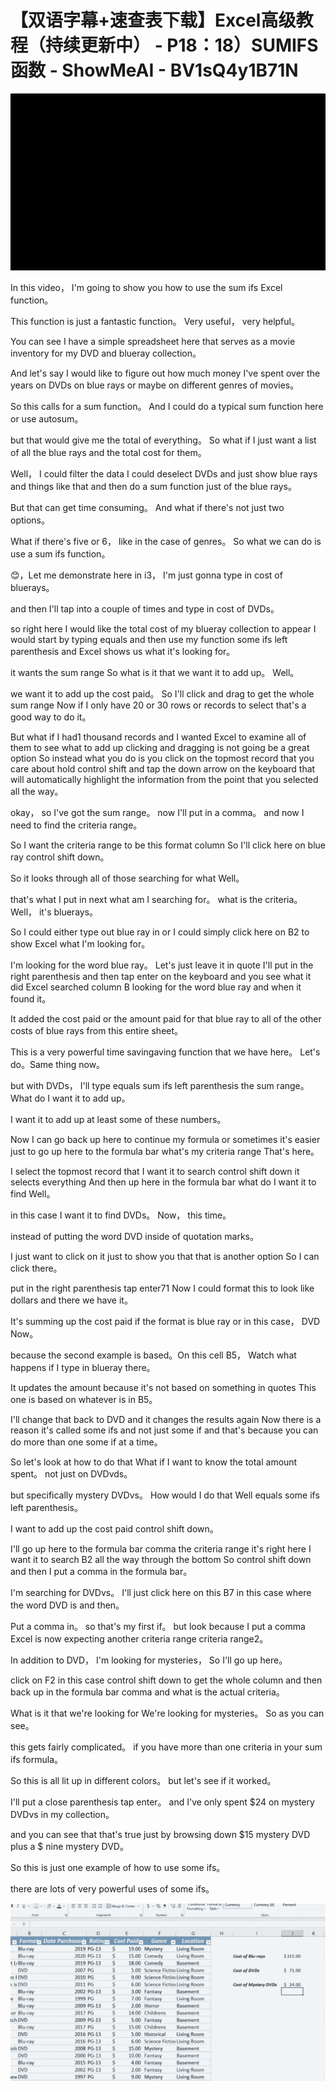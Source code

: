 # 【双语字幕+速查表下载】Excel高级教程（持续更新中） - P18：18）SUMIFS 函数 - ShowMeAI - BV1sQ4y1B71N

![](img/9bb51af1ad9d2198ed4aa56c15791de5_0.png)

In this video， I'm going to show you how to use the sum ifs Excel function。

 This function is just a fantastic function。 Very useful， very helpful。

 You can see I have a simple spreadsheet here that serves as a movie inventory for my DVD and blueray collection。

 And let's say I would like to figure out how much money I've spent over the years on DVDs on blue rays or maybe on different genres of movies。

 So this calls for a sum function。 And I could do a typical sum function here or use autosum。

 but that would give me the total of everything。 So what if I just want a list of all the blue rays and the total cost for them。

 Well， I could filter the data I could deselect DVDs and just show blue rays and things like that and then do a sum function just of the blue rays。

 But that can get time consuming。 And what if there's not just two options。

 What if there's five or 6， like in the case of genres。 So what we can do is use a sum ifs function。

😊，Let me demonstrate here in i3， I'm just gonna type in cost of bluerays。

 and then I'll tap into a couple of times and type in cost of DVDs。

 so right here I would like the total cost of my blueray collection to appear I would start by typing equals and then use my function some ifs left parenthesis and Excel shows us what it's looking for。

 it wants the sum range So what is it that we want it to add up。 Well。

 we want it to add up the cost paid。 So I'll click and drag to get the whole sum range Now if I only have 20 or 30 rows or records to select that's a good way to do it。

 But what if I had1 thousand records and I wanted Excel to examine all of them to see what to add up clicking and dragging is not going be a great option So instead what you do is you click on the topmost record that you care about hold control shift and tap the down arrow on the keyboard that will automatically highlight the information from the point that you selected all the way。

okay， so I've got the sum range。 now I'll put in a comma。 and now I need to find the criteria range。

 So I want the criteria range to be this format column So I'll click here on blue ray control shift down。

 So it looks through all of those searching for what Well。

 that's what I put in next what am I searching for。 what is the criteria。 Well， it's bluerays。

 So I could either type out blue ray in or I could simply click here on B2 to show Excel what I'm looking for。

 I'm looking for the word blue ray。 Let's just leave it in quote I'll put in the right parenthesis and then tap enter on the keyboard and you see what it did Excel searched column B looking for the word blue ray and when it found it。

 It added the cost paid or the amount paid for that blue ray to all of the other costs of blue rays from this entire sheet。

 This is a very powerful time savingaving function that we have here。 Let's do。Same thing now。

 but with DVDs， I'll type equals sum ifs left parenthesis the sum range。 What do I want it to add up。

 I want it to add up at least some of these numbers。

 Now I can go back up here to continue my formula or sometimes it's easier just to go up here to the formula bar what's my criteria range That's here。

 I select the topmost record that I want it to search control shift down it selects everything And then up here in the formula bar what do I want it to find Well。

 in this case I want it to find DVDs。 Now， this time。

 instead of putting the word DVD inside of quotation marks。

 I just want to click on it just to show you that that is another option So I can click there。

 put in the right parenthesis tap enter71 Now I could format this to look like dollars and there we have it。

 It's summing up the cost paid if the format is blue ray or in this case， DVD Now。

 because the second example is based。On this cell B5， Watch what happens if I type in blueray there。

 It updates the amount because it's not based on something in quotes This one is based on whatever is in B5。

 I'll change that back to DVD and it changes the results again Now there is a reason it's called some ifs and not just some if and that's because you can do more than one some if at a time。

 So let's look at how to do that What if I want to know the total amount spent。 not just on DVDvds。

 but specifically mystery DVDvs。 How would I do that Well equals some ifs left parenthesis。

 I want to add up the cost paid control shift down。

 I'll go up here to the formula bar comma the criteria range it's right here I want it to search B2 all the way through the bottom So control shift down and then I put a comma in the formula bar。

 I'm searching for DVDvs。 I'll just click here on this B7 in this case where the word DVD is and then。

Put a comma in。 so that's my first if。 but look because I put a comma Excel is now expecting another criteria range criteria range2。

 In addition to DVD， I'm looking for mysteries， So I'll go up here。

 click on F2 in this case control shift down to get the whole column and then back up in the formula bar comma and what is the actual criteria。

 What is it that we're looking for We're looking for mysteries。 So as you can see。

 this gets fairly complicated。 if you have more than one criteria in your sum ifs formula。

 So this is all lit up in different colors。 but let's see if it worked。

 I'll put a close parenthesis tap enter。 and I've only spent $24 on mystery DVDvs in my collection。

 and you can see that that's true just by browsing down $15 mystery DVD plus a $ nine mystery DVD。

 So this is just one example of how to use some ifs。

 there are lots of very powerful uses of some ifs。

![](img/9bb51af1ad9d2198ed4aa56c15791de5_2.png)